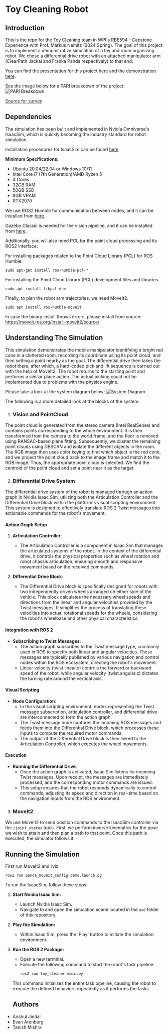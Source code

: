 # Toy Cleaning Robot

## Introduction

This is the repo for the Toy Cleaning team in WPI's RBE594 - Capstone Experience with Prof. Markus Nemitz (2024 Spring). The goal of this project is to implement a demonstrative simulation of a toy and room organizing robot. We chose a differential drive robot with an attached manipulator arm (ClearPath Jackal and Franka Panda respectively) to that end.

You can find the presentation for this project [here](https://github.com/anshuljindal876/toy_cleaner/tree/readme_updating/Presentation) and the demonstration [here](https://youtu.be/KUQGUB5UZtM?si=NhdE4qspo7lZLT3j).

See the image below for a PARI breakdown of the project:
![PARI Breakdown](https://github.com/anshuljindal876/toy_cleaner/blob/readme_updating/readme_utils/Screenshot%20from%202024-05-01%2012-32-49.png)

[Source for survey](https://swnsdigital.com/us/2017/06/parents-have-to-pick-up-after-their-kids-1500-times-a-year/)

## Dependencies

The simulation has been built and implemented in Nvidia Omniverse's IsaacSim, which is quickly becoming the industry standard for robot simulation.

Installation procedures for IsaacSim can be found [here](https://docs.omniverse.nvidia.com/isaacsim/latest/installation/index.html).

**Minimum Specifications:**
- Ubuntu 20.04/22.04 or Windows 10/11
- Intel Core i7 (7th Generation)/AMD Ryzen 5
- 4 Cores
- 32GB RAM
- 50GB SSD
- 8GB VRAM
- RTX2070

We use ROS2 Humble for communication between nodes, and it can be installed from [here](https://docs.ros.org/en/humble/Installation.html).

Gazebo Classic is needed for the vision pipeline, and it can be installed from [here](https://gazebosim.org/docs/garden/ros_installation).

Additionally, you will also need PCL for the point cloud processing and its ROS2 interface:

For installing packages related to the Point Cloud Library (PCL) for ROS Humble.
```
sudo apt-get install ros-humble-pcl-*
```
For installing the Point Cloud Library (PCL) development files and libraries.
```
sudo apt install libpcl-dev
```


Finally, to plan the robot arm trajectories, we need MoveIt2. 
```
sudo apt install ros-humble-moveit
```

In case the binary install throws errors, please install from source: https://moveit.ros.org/install-moveit2/source/

## Understanding The Simulation

This simulation demonstrates the mobile manipulator identifying a bright red cone in a cluttered room, recording its coordinate using its point cloud, and then setting a point nearby as the goal. The differential drive then takes the robot there, after which, a hard-coded pick and lift sequence is carried out with the help of MoveIt2. The robot returns to the starting point and performs a similar place action. The actual picking could not be implemented due to problems with the physics engine.

Please take a look at the system diagram below:
![System Diagram](https://github.com/anshuljindal876/toy_cleaner/blob/readme_updating/readme_utils/Screenshot%20from%202024-05-01%2013-05-04.png)

The following is a more detailed look at the blocks of the system:

1. ### Vision and PointCloud
  The point cloud is generated from the stereo camera (Intel RealSense) and contains points corresponding to the whole environment. It is then transformed from the camera to the world frame, and the floor is removed using RANSAC-based plane fitting. Subsequently, we cluster the remaining point clouds using DBSCAN and isolate the different objects in the room. The RGB image then uses color keying to find which object is the red cone, and we project the point cloud back to the image frame and match it to the RGB image. Thus, the appropriate point cloud is selected. We find the centroid of the point cloud and set a point near it as the target.

2. ### Differential Drive System

The differential drive system of the robot is managed through an action graph in Nvidia Isaac Sim, utilizing both the Articulation Controller and the Differential Drive block within the platform's visual scripting environment. This system is designed to effectively translate ROS 2 Twist messages into actionable commands for the robot's movement.

#### Action Graph Setup

1. **Articulation Controller**:
   - The Articulation Controller is a component in Isaac Sim that manages the articulated systems of the robot. In the context of the differential drive, it controls the physical properties such as wheel rotation and robot chassis articulation, ensuring smooth and responsive movement based on the received commands.

2. **Differential Drive Block**:
   - The Differential Drive block is specifically designed for robots with two independently driven wheels arranged on either side of the vehicle. This block calculates the necessary wheel speeds and directions from the linear and angular velocities provided by the Twist messages. It simplifies the process of translating these velocities into actual rotational speeds for the wheels, considering the robot's wheelbase and other physical characteristics.

#### Integration with ROS 2

- **Subscribing to Twist Messages**:
  - The action graph subscribes to the Twist message type, commonly used in ROS to specify both linear and angular velocities. These messages are typically published by various navigation and control nodes within the ROS ecosystem, directing the robot's movement.
  - Linear velocity (twist.linear.x) controls the forward or backward speed of the robot, while angular velocity (twist.angular.z) dictates the turning rate around the vertical axis.

#### Visual Scripting

- **Node Configuration**:
  - In the visual scripting environment, nodes representing the Twist message subscription, articulation controller, and differential drive are interconnected to form the action graph.
  - The Twist message node captures the incoming ROS messages and feeds them into the Differential Drive block, which processes these inputs to compute the required motor commands.
  - The output of the Differential Drive block is then linked to the Articulation Controller, which executes the wheel movements.

#### Execution

- **Running the Differential Drive**:
  - Once the action graph is activated, Isaac Sim listens for incoming Twist messages. Upon receipt, the messages are immediately processed, and the corresponding motor commands are issued.
  - This setup ensures that the robot responds dynamically to control commands, adjusting its speed and direction in real-time based on the navigation inputs from the ROS environment.


3. ### MoveIt2
  We use MoveIt2 to send position commands to the IsaacSim controller via the `/joint_states` topic. First, we perform inverse kinematics for the pose we wish to attain and then plan a path to that point. Once this path is executed, the simulator follows it.

## Running the Simulation

First run MoveIt2 and rviz:
  ```
  ros2 run panda_moveit_config demo.launch.py
```

To run the IsaacSim, follow these steps:

1. **Start Nvidia Isaac Sim:**
   - Launch Nvidia Isaac Sim.
   - Navigate to and open the simulation scene located in the `usd` folder of this repository.

2. **Play the Simulation:**
   - Within Isaac Sim, press the 'Play' button to initiate the simulation environment.

3. **Run the ROS 2 Package:**
   - Open a new terminal.
   - Execute the following command to start the robot's task pipeline:
     ```bash
     ros2 run toy_cleaner main.py
     ```
   This command initializes the entire task pipeline, causing the robot to execute the defined behaviors repeatedly as it performs the tasks.

   ## Authors

- Anshul Jindal
- Evan Arenburg
- Tanish Mishra



